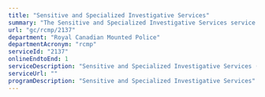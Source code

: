 ```yaml
---
title: "Sensitive and Specialized Investigative Services"
summary: "The Sensitive and Specialized Investigative Services service from Royal Canadian Mounted Police is available end-to-end online, according to the GC Service Inventory."
url: "gc/rcmp/2137"
department: "Royal Canadian Mounted Police"
departmentAcronym: "rcmp"
serviceId: "2137"
onlineEndtoEnd: 1
serviceDescription: "Sensitive and Specialized Investigative Services (SSIS) supports communities by: reducing the vulnerability and exploitation of children; investigating and assisting in the prosecution of offenders; and strengthening the capacity of municipal, territorial, provincial, federal and international policing partners through training, education and investigative support."
serviceUrl: ""
programDescription: "Sensitive and Specialized Investigative Services"
---
```

